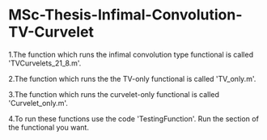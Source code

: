 # MSc-Thesis-Infimal-Convolution-TV-Curvelet

1.The function which runs the infimal convolution type functional is called 'TVCurvelets_21_8.m'.

2.The function which runs the the TV-only functional is called 'TV_only.m'.

3.The function which runs the curvelet-only functional is called 'Curvelet_only.m'.

4.To run these functions use the code 'TestingFunction'. Run the section of the functional you want.
